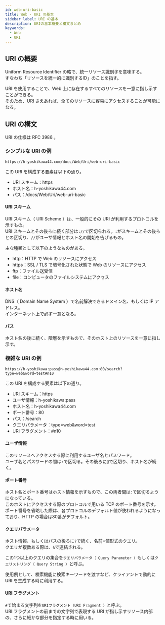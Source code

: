 ```yaml
---
id: web-uri-basic
title: Web - URI の基本
sidebar_label: URI の基本
description: URIの基本概要と構文まとめ
keywords:
  - Web
  - URI
---
```


## URI の概要
Uniform Resource Identifier の略で、統一リソース識別子を意味する。  
すなわち「リソースを統一的に識別するID」のことを指す。

URI を使用することで、Web 上に存在するすべてのリソースを一意に指し示すことができる。  
そのため、URI さえあれば、全てのリソースに容易にアクセスすることが可能になる。

## URI の構文
URI の仕様は RFC 3986 。

### シンプルな URI の例
```
https://h-yoshikawa44.com/docs/Web/Uri/web-uri-basic
```

この URI を構成する要素は以下の通り。
- URI スキーム：https
- ホスト名：h-yoshikawa44.com
- パス：/docs/Web/Uri/web-uri-basic

#### URI スキーム
URI スキーム（ URI Scheme ）は、一般的にその URI が利用するプロトコルを示すもの。  
URI スキームとその後ろに続く部分は`://`で区切られる。`:`がスキームとその後ろとの区切り、`//`がユーザ情報とホスト名の開始を告げるもの。

主な種類として以下のようなものがある。
- http：HTTP で Web のリソースにアクセス
- https：SSL / TLS で暗号化された状態で Web のリソースにアクセス
- ftp：ファイル送受信
- file：コンピュータのファイルシステムにアクセス

#### ホスト名
DNS（ Domain Name System ）で名前解決できるドメイン名、もしくは IP アドレス。  
インターネット上で必ず一意となる。

#### パス
ホスト名の後に続く、階層を示すもので、そのホスト上のリソースを一意に指し示す。

### 複雑な URI の例
```
https://h-yoshikawa:pass@h-yoshikawa44.com:80/search?type=web&word=test#n10
```

この URI を構成する要素は以下の通り。
- URI スキーム：https
- ユーザ情報：h-yoshikawa:pass
- ホスト名：h-yoshikawa44.com
- ポート番号：80
- パス：/search
- クエリパラメータ：type=web&word=test
- URI フラグメント：#n10

#### ユーザ情報
このリソースへアクセスする際に利用するユーザ名とパスワード。  
ユーザ名とパスワードの間は`:`で区切る。その後ろに`@`で区切り、ホスト名が続く。

#### ポート番号
ホスト名とポート番号はホスト情報を示すもので、この両者間は`:`で区切るようになっている。  
このホストにアクセスする際のプロトコルで用いる TCP のポート番号を示す。  
ポート番号を省略した際は、各プロトコルのデフォルト値が使われるようになっており、HTTP の場合は80番がデフォルト。

#### クエリパラメータ
ホスト情報、もしくはパスの後ろに`?`で続く、名前=値形式のクエリ。  
クエリが複数ある際は、`&`で連結される。

この1つ以上のクエリの集合を`クエリパラメータ（ Query Parameter ）`もしくは`クエリストリング（ Query String ）`と呼ぶ。

使用例として、検索機能に検索キーワードを渡すなど、クライアントで動的に URI を生成する時に利用する。

#### URI フラグメント
`#`で始まる文字列を`URIフラグメント（URI Fragment ）`と呼ぶ。  
URI フラグメントの前までの文字列で表現する URI が指し示すリソース内部の、さらに細かな部分を指定する時に用いる。
